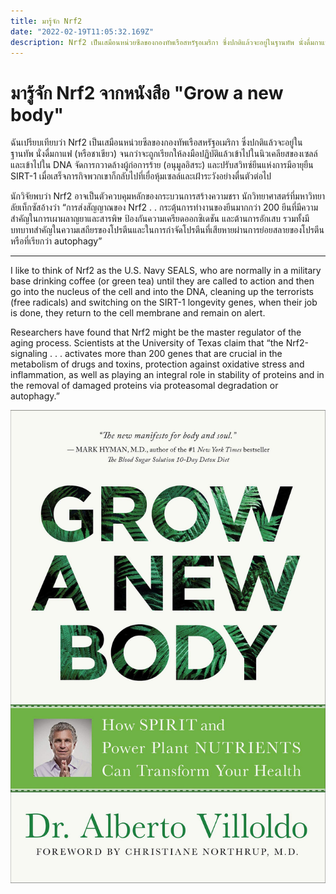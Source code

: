 ```yaml
---
title: มารู้จัก Nrf2
date: "2022-02-19T11:05:32.169Z"
description: Nrf2 เป็นเสมือนหน่วยซีลของกองทัพเรือสหรัฐอเมริกา ซึ่งปกติแล้วจะอยู่ในฐานทัพ นั่งดื่มกาแฟ (หรือชาเขียว) จนกว่าจะถูกเรียกให้ลงมือปฏิบัติแล้วเข้าไปในนิวเคลียสของเซลล์และเข้าไปใน DNA จัดการกวาดล้างผู้ก่อการร้าย (อนุมูลอิสระ) และปรับสวิทซ์ยีนแห่งการมีอายุยืน SIRT-1 เมื่อเสร็จภารกิจพวกเขาก็กลับไปที่เยื่อหุ้มเซลล์และเฝ้าระวังอย่างตื่นตัวต่อไป
---
```


# มารู้จัก Nrf2 จากหนังสือ "Grow a new body"

<p>ฉันเปรียบเทียบว่า Nrf2 เป็นเสมือนหน่วยซีลของกองทัพเรือสหรัฐอเมริกา ซึ่งปกติแล้วจะอยู่ในฐานทัพ นั่งดื่มกาแฟ (หรือชาเขียว) จนกว่าจะถูกเรียกให้ลงมือปฏิบัติแล้วเข้าไปในนิวเคลียสของเซลล์และเข้าไปใน DNA จัดการกวาดล้างผู้ก่อการร้าย (อนุมูลอิสระ) และปรับสวิทซ์ยีนแห่งการมีอายุยืน SIRT-1 เมื่อเสร็จภารกิจพวกเขาก็กลับไปที่เยื่อหุ้มเซลล์และเฝ้าระวังอย่างตื่นตัวต่อไป</p>

<p>นักวิจัยพบว่า Nrf2 อาจเป็นตัวควบคุมหลักของกระบวนการสร้างความชรา นักวิทยาศาสตร์ที่มหาวิทยาลัยเท็กซัสอ้างว่า “การส่งสัญญาณของ Nrf2 . . กระตุ้นการทำงานของยีนมากกว่า 200 ยีนที่มีความสำคัญในการเผาผลาญยาและสารพิษ ป้องกันความเครียดออกซิเดชัน และต้านการอักเสบ รวมทั้งมีบทบาทสำคัญในความเสถียรของโปรตีนและในการกำจัดโปรตีนที่เสียหายผ่านการย่อยสลายของโปรตีนหรือที่เรียกว่า autophagy”</p>

<hr />

I like to think of Nrf2 as the U.S. Navy SEALS, who are normally in a military base drinking coffee (or green tea) until they are called to action and then go into the nucleus of the cell and into the DNA, cleaning up the terrorists (free radicals) and switching on the SIRT-1 longevity genes, when their job is done, they return to the cell membrane and remain on alert.

Researchers have found that Nrf2 might be the master regulator of the aging process. Scientists at the University of Texas claim that “the Nrf2-signaling . . . activates more than 200 genes that are crucial in the metabolism of drugs and toxins, protection against oxidative stress and inflammation, as well as playing an integral role in stability of proteins and in the removal of damaged proteins via proteasomal degradation or autophagy.”

![Nrf2 from grow a new body](./growanewbody.png)
